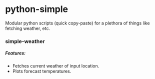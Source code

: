 # python-simple
Modular python scripts (quick copy-paste) for a plethora of things like fetching weather, etc.

### simple-weather
##### Features:
- Fetches current weather of input location.
- Plots forecast temperatures.
